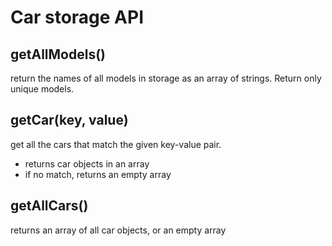 # Car storage API

## **getAllModels()**

return the names of all models in storage as an array of strings.
Return only unique models.

## **getCar(key, value)**
get all the cars that match the given key-value pair.
- returns car objects in an array
- if no match, returns an empty array

## **getAllCars()**
returns an array of all car objects, or an empty array 